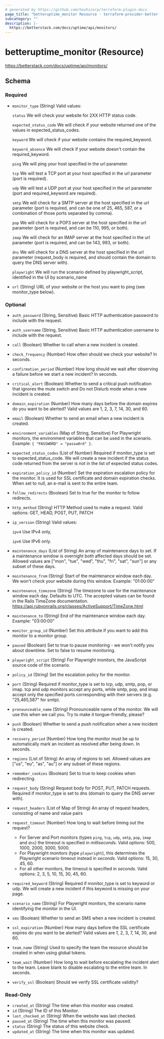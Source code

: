 ```yaml
---
# generated by https://github.com/hashicorp/terraform-plugin-docs
page_title: "betteruptime_monitor Resource - terraform-provider-better-uptime"
subcategory: ""
description: |-
  https://betterstack.com/docs/uptime/api/monitors/
---
```


# betteruptime_monitor (Resource)

https://betterstack.com/docs/uptime/api/monitors/



<!-- schema generated by tfplugindocs -->
## Schema

### Required

- `monitor_type` (String) Valid values:

    `status` We will check your website for 2XX HTTP status code.

	`expected_status_code` We will check if your website returned one of the values in expected_status_codes.

    `keyword` We will check if your website contains the required_keyword.

    `keyword_absence` We will check if your website doesn't contain the required_keyword.

    `ping` We will ping your host specified in the url parameter.

    `tcp` We will test a TCP port at your host specified in the url parameter
(port is required).

    `udp` We will test a UDP port at your host specified in the url parameter
(port and required_keyword are required).

    `smtp` We will check for a SMTP server at the host specified in the url parameter
(port is required, and can be one of 25, 465, 587, or a combination of those ports separated by comma).

    `pop` We will check for a POP3 server at the host specified in the url parameter
(port is required, and can be 110, 995, or both).

    `imap` We will check for an IMAP server at the host specified in the url parameter
(port is required, and can be 143, 993, or both).

    `dns` We will check for a DNS server at the host specified in the url parameter
(request_body is required, and should contain the domain to query the DNS server with).

    `playwright` We will run the scenario defined by playwright_script, identified in the UI by scenario_name
- `url` (String) URL of your website or the host you want to ping (see monitor_type below).

### Optional

- `auth_password` (String, Sensitive) Basic HTTP authentication password to include with the request.
- `auth_username` (String, Sensitive) Basic HTTP authentication username to include with the request.
- `call` (Boolean) Whether to call when a new incident is created.
- `check_frequency` (Number) How often should we check your website? In seconds.
- `confirmation_period` (Number) How long should we wait after observing a failure before we start a new incident? In seconds.
- `critical_alert` (Boolean) Whether to send a critical push notification that ignores the mute switch and Do not Disturb mode when a new incident is created.
- `domain_expiration` (Number) How many days before the domain expires do you want to be alerted? Valid values are 1, 2, 3, 7, 14, 30, and 60.
- `email` (Boolean) Whether to send an email when a new incident is created.
- `environment_variables` (Map of String, Sensitive) For Playwright monitors, the environment variables that can be used in the scenario. Example: `{ "PASSWORD" = "passw0rd" }`.
- `expected_status_codes` (List of Number) Required if monitor_type is set to expected_status_code. We will create a new incident if the status code returned from the server is not in the list of expected status codes.
- `expiration_policy_id` (Number) Set the expiration escalation policy for the monitor. It is used for SSL certificate and domain expiration checks. When set to null, an e-mail is sent to the entire team.
- `follow_redirects` (Boolean) Set to true for the monitor to follow redirects.
- `http_method` (String) HTTP Method used to make a request. Valid options: GET, HEAD, POST, PUT, PATCH
- `ip_version` (String) Valid values:

    `ipv4` Use IPv4 only,

    `ipv6` Use IPv6 only.
- `maintenance_days` (List of String) An array of maintenance days to set. If a maintenance window is overnight both affected days should be set. Allowed values are ["mon", "tue", "wed", "thu", "fri", "sat", "sun"] or any subset of these days.
- `maintenance_from` (String) Start of the maintenance window each day. We won't check your website during this window. Example: "01:00:00"
- `maintenance_timezone` (String) The timezone to use for the maintenance window each day. Defaults to UTC. The accepted values can be found in the Rails TimeZone documentation. https://api.rubyonrails.org/classes/ActiveSupport/TimeZone.html
- `maintenance_to` (String) End of the maintenance window each day. Example: "03:00:00"
- `monitor_group_id` (Number) Set this attribute if you want to add this monitor to a monitor group.
- `paused` (Boolean) Set to true to pause monitoring - we won't notify you about downtime. Set to false to resume monitoring.
- `playwright_script` (String) For Playwright monitors, the JavaScript source code of the scenario.
- `policy_id` (String) Set the escalation policy for the monitor.
- `port` (String) Required if monitor_type is set to tcp, udp, smtp, pop, or imap. tcp and udp monitors accept any ports, while smtp, pop, and imap accept only the specified ports corresponding with their servers (e.g. "25,465,587" for smtp).
- `pronounceable_name` (String) Pronounceable name of the monitor. We will use this when we call you. Try to make it tongue-friendly, please?
- `push` (Boolean) Whether to send a push notification when a new incident is created.
- `recovery_period` (Number) How long the monitor must be up to automatically mark an incident as resolved after being down. In seconds.
- `regions` (List of String) An array of regions to set. Allowed values are ["us", "eu", "as", "au"] or any subset of these regions.
- `remember_cookies` (Boolean) Set to true to keep cookies when redirecting.
- `request_body` (String) Request body for POST, PUT, PATCH requests. Required if monitor_type is set to dns (domain to query the DNS server with).
- `request_headers` (List of Map of String) An array of request headers, consisting of name and value pairs
- `request_timeout` (Number) How long to wait before timing out the request?
  - For Server and Port monitors (types `ping`, `tcp`, `udp`, `smtp`, `pop`, `imap` and `dns`) the timeout is specified in *milliseconds*. Valid options: 500, 1000, 2000, 3000, 5000.
  - For Playwright monitors (type `playwright`), this determines the Playwright scenario timeout instead in *seconds*. Valid options: 15, 30, 45, 60.
  - For all other monitors, the timeout is specified in *seconds*. Valid options: 2, 3, 5, 10, 15, 30, 45, 60.
- `required_keyword` (String) Required if monitor_type is set to keyword  or udp. We will create a new incident if this keyword is missing on your page.
- `scenario_name` (String) For Playwright monitors, the scenario name identifying the monitor in the UI.
- `sms` (Boolean) Whether to send an SMS when a new incident is created.
- `ssl_expiration` (Number) How many days before the SSL certificate expires do you want to be alerted? Valid values are 1, 2, 3, 7, 14, 30, and 60.
- `team_name` (String) Used to specify the team the resource should be created in when using global tokens.
- `team_wait` (Number) How long to wait before escalating the incident alert to the team. Leave blank to disable escalating to the entire team. In seconds.
- `verify_ssl` (Boolean) Should we verify SSL certificate validity?

### Read-Only

- `created_at` (String) The time when this monitor was created.
- `id` (String) The ID of this Monitor.
- `last_checked_at` (String) When the website was last checked.
- `paused_at` (String) The time when this monitor was paused.
- `status` (String) The status of this website check.
- `updated_at` (String) The time when this monitor was updated.


